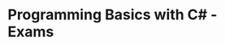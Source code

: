 # <p align="https://softuni.bg/trainings/resources/officedocument/51165/nested-loops-exercises-programming-basics-with-c-sharp-july-2020/3038"> Programming Basics with C# - Exams <a/><p>
